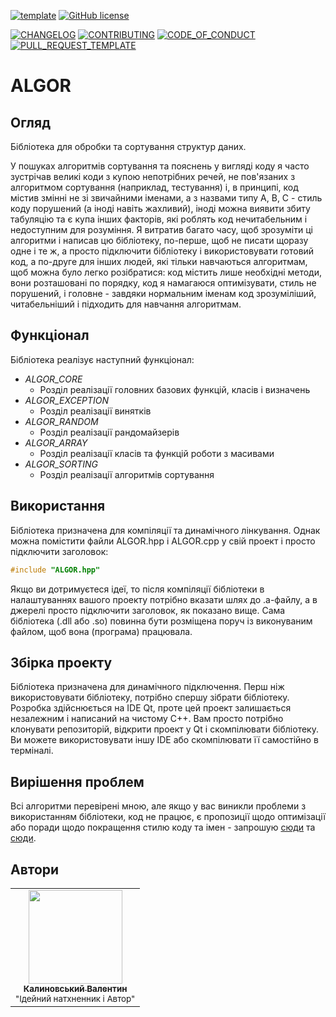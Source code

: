 [![template](https://img.shields.io/badge/Repository-template-darkred)](https://github.com/Nakama3942/template_rep)
[![GitHub license](https://img.shields.io/github/license/Nakama3942/ALGOR?color=gold&style=flat-square)](https://github.com/Nakama3942/ALGOR/blob/main/LICENSE)

[![CHANGELOG](https://img.shields.io/badge/here-CHANGELOG-yellow)](https://github.com/Nakama3942/ALGOR/blob/main/CHANGELOG.md)
[![CONTRIBUTING](https://img.shields.io/badge/here-CONTRIBUTING-indigo)](https://github.com/Nakama3942/ALGOR/blob/main/CONTRIBUTING.md)
[![CODE_OF_CONDUCT](https://img.shields.io/badge/here-CODE_OF_CONDUCT-darkgreen)](https://github.com/Nakama3942/ALGOR/blob/main/CODE_OF_CONDUCT.md)
[![PULL_REQUEST_TEMPLATE](https://img.shields.io/badge/here-PULL_REQUEST_TEMPLATE-orange)](https://github.com/Nakama3942/ALGOR/blob/main/.github/PULL_REQUEST_TEMPLATE.md)

# ALGOR
## Огляд
Бібліотека для обробки та сортування структур даних.

У пошуках алгоритмів сортування та пояснень у вигляді коду я часто зустрічав великі коди з купою непотрібних речей, не пов'язаних з алгоритмом сортування (наприклад, тестування) і, в принципі, код містив змінні не зі звичайними іменами, а з назвами типу A, B, C - стиль коду порушений (а іноді навіть жахливий), іноді можна виявити збиту табуляцію та є купа інших факторів, які роблять код нечитабельним і недоступним для розуміння. Я витратив багато часу, щоб зрозуміти ці алгоритми і написав цю бібліотеку, по-перше, щоб не писати щоразу одне і те ж, а просто підключити бібліотеку і використовувати готовий код, а по-друге для інших людей, які тільки навчаються алгоритмам, щоб можна було легко розібратися: код містить лише необхідні методи, вони розташовані по порядку, код я намагаюся оптимізувати, стиль не порушений, і головне - завдяки нормальним іменам код зрозуміліший, читабельніший і підходить для навчання алгоритмам.

## Функціонал
Бібліотека реалізує наступний функціонал:
- *ALGOR_CORE*
	- Розділ реалізації головних базових функцій, класів і визначень
- *ALGOR_EXCEPTION*
	- Розділ реалізації винятків
- *ALGOR_RANDOM*
	- Розділ реалізації рандомайзерів
- *ALGOR_ARRAY*
	- Розділ реалізації класів та функцій роботи з масивами
- *ALGOR_SORTING*
	- Розділ реалізації алгоритмів сортування

## Використання
Бібліотека призначена для компіляції та динамічного лінкування. Однак можна помістити файли ALGOR.hpp і ALGOR.cpp у свій проект і просто підключити заголовок:
```cpp
#include "ALGOR.hpp"
```
Якщо ви дотримуєтеся ідеї, то після компіляції бібліотеки в налаштуваннях вашого проекту потрібно вказати шлях до .a-файлу, а в джерелі просто підключити заголовок, як показано вище. Сама бібліотека (.dll або .so) повинна бути розміщена поруч із виконуваним файлом, щоб вона (програма) працювала.

## Збірка проекту
Бібліотека призначена для динамічного підключення. Перш ніж використовувати бібліотеку, потрібно спершу зібрати бібліотеку. Розробка здійснюється на IDE Qt, проте цей проект залишається незалежним і написаний на чистому C++. Вам просто потрібно клонувати репозиторій, відкрити проект у Qt і скомпілювати бібліотеку. Ви можете використовувати іншу IDE або скомпілювати її самостійно в терміналі.

## Вирішення проблем
Всі алгоритми перевірені мною, але якщо у вас виникли проблеми з використанням бібліотеки, код не працює, є пропозиції щодо оптимізації або поради щодо покращення стилю коду та імен - запрошую [сюди](https://github.com/Nakama3942/ALGOR/blob/main/CONTRIBUTING.md) та [сюди](https://github.com/Nakama3942/ALGOR/blob/main/CODE_OF_CONDUCT.md).

## Автори
<table>
	<tr>
		<td align="center"><a href="https://github.com/Nakama3942"><img src="https://avatars.githubusercontent.com/u/73797846?s=400&u=a9b7688ac521d739825d7003a5bd599aab74cb76&v=4" width="150px;" alt=""/><br /><sub><b>Калиновський Валентин</b></sub></a><sub><br />"Ідейний натхненник і Автор"</sub></td>
		<!--<td></td>-->
	</tr>
<!--
	<tr>
		<td></td>
		<td></td>
	</tr>
-->
</table>